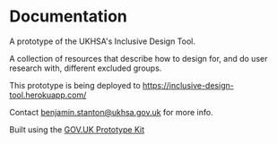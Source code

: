 # Documentation

A prototype of the UKHSA's Inclusive Design Tool.

A collection of resources that describe how to design for, and do user research with, different excluded groups.

This prototype is being deployed to https://inclusive-design-tool.herokuapp.com/

Contact benjamin.stanton@ukhsa.gov.uk for more info.

Built using the [GOV.UK Prototype Kit](https://govuk-prototype-kit.herokuapp.com/docs)
